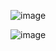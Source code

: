 ![image](https://user-images.githubusercontent.com/57552973/215548674-c27af9e7-a9ab-4144-996b-02440cc8a8cb.png)



![image](https://user-images.githubusercontent.com/57552973/215548705-bde16336-a483-4163-9fec-55e2acbe8d59.png)
